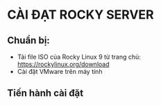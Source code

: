 # CÀI ĐẠT ROCKY SERVER
## Chuẩn bị:
- Tải file ISO của Rocky Linux 9 từ trang chủ: https://rockylinux.org/download
- Cài đặt VMware trên máy tính

## Tiến hành cài đặt
